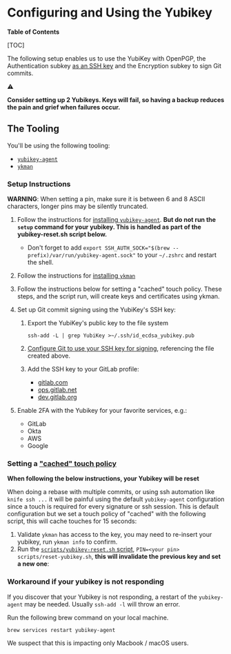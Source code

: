 # Configuring and Using the Yubikey

**Table of Contents**

[TOC]

The following setup enables us to use the YubiKey with OpenPGP, the Authentication subkey [as an SSH key](https://developers.yubico.com/PGP/SSH_authentication/) and the Encryption subkey to sign Git commits.

:warning:

**Consider setting up 2 Yubikeys.  Keys will fail, so having a backup reduces the pain and grief when failures occur.**

## The Tooling

You'll be using the following tooling:

* [`yubikey-agent`](https://github.com/FiloSottile/yubikey-agent)
* [`ykman`](https://docs.yubico.com/software/yubikey/tools/ykman/)

### Setup Instructions

**WARNING**: When setting a pin, make sure it is between 6 and 8 ASCII characters, longer pins may be silently truncated.

1. Follow the instructions for [installing `yubikey-agent`](https://github.com/FiloSottile/yubikey-agent#installation). **But do not run the `setup` command for your yubikey. This is handled as part of the yubikey-reset.sh script below.**
   * Don't forget to add `export SSH_AUTH_SOCK="$(brew --prefix)/var/run/yubikey-agent.sock"` to your `~/.zshrc` and restart the shell.
1. Follow the instructions for [installing `ykman`](https://docs.yubico.com/software/yubikey/tools/ykman/)
1. Follow the instructions below for setting a "cached" touch policy. These steps, and the script run, will create keys and certificates using ykman.
1. Set up Git commit signing using the YubiKey's SSH key:

   1. Export the YubiKey's public key to the file system

      ```shell
      ssh-add -L | grep YubiKey >~/.ssh/id_ecdsa_yubikey.pub
      ```

   1. [Configure Git to use your SSH key for signing](https://docs.gitlab.com/ee/user/project/repository/signed_commits/ssh.html#configure-git-to-sign-commits-with-your-ssh-key), referencing the file created above.
   1. Add the SSH key to your GitLab profile:
      * [gitlab.com](https://gitlab.com/-/user_settings/ssh_keys)
      * [ops.gitlab.net](https://ops.gitlab.net/-/user_settings/ssh_keys)
      * [dev.gitlab.org](https://dev.gitlab.org/-/user_settings/ssh_keys/)

1. Enable 2FA with the Yubikey for your favorite services, e.g.:
   * GitLab
   * Okta
   * AWS
   * Google

### Setting a ["cached" touch policy](https://docs.yubico.com/yesdk/users-manual/application-piv/pin-touch-policies.html)

**When following the below instructions, your Yubikey will be reset**

When doing a rebase with multiple commits, or using ssh automation like `knife ssh ...` it will be painful using the default `yubikey-agent` configuration since a touch is required for every signature or ssh session.
This is default configuration but we set a touch policy of "cached" with the following script, this will cache touches for 15 seconds:

1. Validate `ykman` has access to the key, you may need to re-insert your yubikey, run `ykman info` to confirm.
1. Run the [`scripts/yubikey-reset.sh` script](https://gitlab.com/gitlab-com/runbooks/-/blob/master/scripts/reset-yubikey.sh), `PIN=<your pin> scripts/reset-yubikey.sh`, **this will invalidate the previous key and set a new one**:

### Workaround if your yubikey is not responding

If you discover that your Yubikey is not responding, a restart of the `yubikey-agent` may be needed. Usually `ssh-add -l` will throw an error.

Run the following brew command on your local machine.

```
brew services restart yubikey-agent
```

We suspect that this is impacting only Macbook / macOS users.
